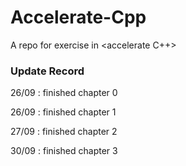 # Accelerate-Cpp
A repo for  exercise in &lt;accelerate C++>

### Update Record
26/09 : finished chapter 0

26/09 : finished chapter 1

27/09 : finished chapter 2

30/09 : finished chapter 3
